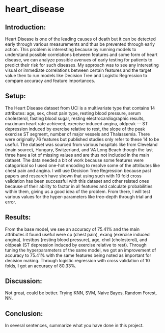 # heart_disease

## Introduction: 
Heart Disease is one of the leading causes of death but it can be detected early through various measurements and thus be prevented through early action. This problem is interesting because by running models to understand possible correlations between features and some form of heart disease, we can analyze possible avenues of early testing for patients to predict their risk for such diseases. My approach was to see any interesting visual or immediate correlations between certain features and the target value then to run models like Decision Tree and Logistic Regression to compare accuracy and feature importances.

## Setup:
The Heart Disease dataset from UCI is a multivariate type that contains 14 attributes: age, sex, chest pain type, resting blood pressure, serum cholesterol, fasting blood sugar, resting electrocardiographic results, maximum heart rate achieved, exercise induced angina, oldpeak — ST depression induced by exercise relative to rest, the slope of the peak exercise ST segment, number of major vessels and Thalassemia. There were originally 76 features but published studies only refer to these 14 to be useful. The dataset was sourced from various hospitals like from Cleveland (main source), Hungary, Switzerland, and VA Long Beach though the last three have a lot of missing values and are thus not included in the main dataset. The data needed a bit of work because some features were catagorical so I used one-hot encoding to resolve some of the attributes like chest pain and angina. I will use Decision Tree Regression because past papers and research have shown that using such with 10 fold cross validation has been successful with this dataset and other related ones because of their ability to factor in all features and calculate probabilities within them, giving us a good idea of the problem. From there, I will test various values for the hyper-parameters like tree-depth through trial and error.

## Results:
From the base model, we see an accuracy of 75.41% and the main attributes it found useful were cp (chest pain), exang (exercise induced angina), trestbps (resting blood pressure), age, chol (cholesterol), and oldpeak (ST depression induced by exercise relative to rest). Through tuning the hyperparameters of the same model, we got an improvement of accuracy to 75.41% with the same features being noted as important for decision making. Through logistic regression with cross validation of 10 folds, I got an accuracy of 80.33%.

## Discussion:
Not great, could be better. Trying KNN, SVM, Naive Bayes, Random Forest, NN.

## Conclusion:
In several sentences, summarize what you have done in this project.